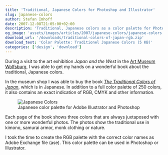 ```yaml
---
title: 'Traditional, Japanese Colors for Photoshop and Illustrator'
slug: japanese-colors
author: Stefan Imhoff
date: 2007-12-08T21:05:00+02:00
description: 'Traditional, Japanese colors as a color palette for Photoshop and Illustrator to download (FREE).'
og_image: 'assets/images/articles/2007/japanese-colors/japanese-colors.png'
download_url: '/downloads/traditional-colors-of-japan-rgb.zip'
download_text: 'Color Palette: Traditionel Japanese Colors (5 KB)'
categories: ['design', 'download']
---
```


During a visit to the art exhibition <cite>Japan and the West</cite> in the [Art Museum Wolfsburg](https://www.kunstmuseum-wolfsburg.de/), I was able to get my hands on a wonderful book about the traditional, Japanese colors.

In the museum shop I was able to buy the book <cite>[The Traditional Colors of Japan](http://www.amazon.de/gp/product/4894445786/ref=as_li_ss_tl?ie=UTF8&camp=1638&creative=19454&creativeASIN=4894445786&linkCode=as2&tag=kogakurede-21)</cite>, which is in Japanese. In addition to a full color palette of 250 colors, it also contains an exact indication of RGB, CMYK and other information.

<figure class="image-figure image-figure-noborder">
  <img src="/assets/images/articles/2007/japanese-colors/japanese-colors.png" alt="Japanese Colors" title="Japanese Colors">
  <figcaption>
  Japanese color palette for Adobe Illustrator and Photoshop
  </figcaption>
</figure>

Each page of the book shows three colors that are always juxtaposed with one or more wonderful photos. The photos show the traditional use in kimono, samurai armor, monk clothing or nature.

I took the time to create the RGB palette with the correct color names as Adobe Exchange file (ase). This color palette can be used in Photoshop or Illustrator.
